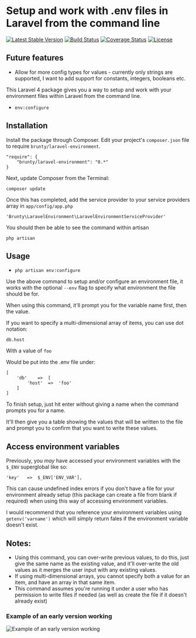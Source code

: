 # Setup and work with .env files in Laravel from the command line

[![Latest Stable Version](https://poser.pugx.org/brunty/laravel-environment/v/stable.svg)](https://packagist.org/packages/brunty/laravel-environment) [![Build Status](https://travis-ci.org/Brunty/laravel-environment.png?branch=master)](https://travis-ci.org/Brunty/laravel-environment) [![Coverage Status](https://coveralls.io/repos/Brunty/laravel-environment/badge.png?branch=master)](https://coveralls.io/r/Brunty/laravel-environment?branch=master) [![License](https://poser.pugx.org/brunty/laravel-environment/license.svg)](https://packagist.org/packages/brunty/laravel-environment)

## Future features
- Allow for more config types for values - currently only strings are supported, I want to add support for constants, integers, booleans etc.

This Laravel 4 package gives you a way to setup and work with your environment files within Laravel from the command line.

- `env:configure`

## Installation

Install the package through Composer. Edit your project's `composer.json` file to require `brunty/laravel-environment`.

	"require": {
		"brunty/laravel-environment": "0.*"
	}

Next, update Composer from the Terminal:

    composer update

Once this has completed, add the service provider to your service providers array in `app/config/app.php`

    'Brunty\LaravelEnvironment\LaravelEnvironmentServiceProvider'

You should then be able to see the command within artisan

    php artisan

## Usage

- `php artisan env:configure`

Use the above command to setup and/or configure an environment file, it works with the optional `--env` flag to specify what environment the file should be for.

When using this command, it'll prompt you for the variable name first, then the value.

If you want to specify a multi-dimensional array of items, you can use dot notation:

    db.host

With a value of `foo`

Would be put into the .env file under:

    [
        'db'    =>  [
            'host'  =>  'foo'
        ]
    ]

To finish setup, just hit enter without giving a name when the command prompts you for a name.

It'll then give you a table showing the values that will be written to the file and prompt you to confirm that you want to write these values.

## Access environment variables

Previously, you _may_ have accessed your environment variables with the `$_ENV` superglobal like so:

    'key'   =>  $_ENV['ENV_VAR'],

This can cause undefined index errors if you don't have a file for your environment already setup (this package can create a file from blank if required) when using this way of accessing environment variables.

I would recommend that you reference your environment variables using `getenv('varname')` which will simply return fales if the environment variable doesn't exist.

## Notes:
- Using this command, you can over-write previous values, to do this, just give the same name as the existing value, and it'll over-write the old values as it merges the user input with any existing values.
- If using multi-dimensional arrays, you cannot specify both a value for an item, and have an array in that same item.
- This command assumes you're running it under a user who has permission to write files if needed (as well as create the file if it doesn't already exist)


### Example of an early version working

![Example of an early version working](http://i.imgur.com/jIEaD1j.jpg)